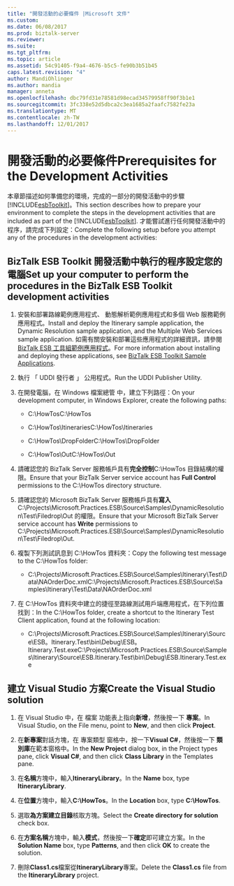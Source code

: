 ```yaml
---
title: "開發活動的必要條件 |Microsoft 文件"
ms.custom: 
ms.date: 06/08/2017
ms.prod: biztalk-server
ms.reviewer: 
ms.suite: 
ms.tgt_pltfrm: 
ms.topic: article
ms.assetid: 54c91405-f9a4-4676-b5c5-fe90b3b51b45
caps.latest.revision: "4"
author: MandiOhlinger
ms.author: mandia
manager: anneta
ms.openlocfilehash: dbc79fd31e78581d98ecad34579958ff90f3b1e1
ms.sourcegitcommit: 3fc338e52d5dbca2c3ea1685a2faafc7582fe23a
ms.translationtype: MT
ms.contentlocale: zh-TW
ms.lasthandoff: 12/01/2017
---
```

# <a name="prerequisites-for-the-development-activities"></a><span data-ttu-id="6a1ca-102">開發活動的必要條件</span><span class="sxs-lookup"><span data-stu-id="6a1ca-102">Prerequisites for the Development Activities</span></span>
<span data-ttu-id="6a1ca-103">本章節描述如何準備您的環境，完成的一部分的開發活動中的步驟[!INCLUDE[esbToolkit](../includes/esbtoolkit-md.md)]。</span><span class="sxs-lookup"><span data-stu-id="6a1ca-103">This section describes how to prepare your environment to complete the steps in the development activities that are included as part of the [!INCLUDE[esbToolkit](../includes/esbtoolkit-md.md)].</span></span> <span data-ttu-id="6a1ca-104">才能嘗試進行任何開發活動中的程序，請完成下列設定：</span><span class="sxs-lookup"><span data-stu-id="6a1ca-104">Complete the following setup before you attempt any of the procedures in the development activities:</span></span>  
  
## <a name="set-up-your-computer-to-perform-the-procedures-in-the-biztalk-esb-toolkit-development-activities"></a><span data-ttu-id="6a1ca-105">BizTalk ESB Toolkit 開發活動中執行的程序設定您的電腦</span><span class="sxs-lookup"><span data-stu-id="6a1ca-105">Set up your computer to perform the procedures in the BizTalk ESB Toolkit development activities</span></span>  
  
1.  <span data-ttu-id="6a1ca-106">安裝和部署路線範例應用程式、 動態解析範例應用程式和多個 Web 服務範例應用程式。</span><span class="sxs-lookup"><span data-stu-id="6a1ca-106">Install and deploy the Itinerary sample application, the Dynamic Resolution sample application, and the Multiple Web Services sample application.</span></span> <span data-ttu-id="6a1ca-107">如需有關安裝和部署這些應用程式的詳細資訊，請參閱[BizTalk ESB 工具組範例應用程式](../esb-toolkit/biztalk-esb-toolkit-sample-applications.md)。</span><span class="sxs-lookup"><span data-stu-id="6a1ca-107">For more information about installing and deploying these applications, see [BizTalk ESB Toolkit Sample Applications](../esb-toolkit/biztalk-esb-toolkit-sample-applications.md).</span></span>  
  
2.  <span data-ttu-id="6a1ca-108">執行 「 UDDI 發行者 」 公用程式。</span><span class="sxs-lookup"><span data-stu-id="6a1ca-108">Run the UDDI Publisher Utility.</span></span>  
  
3.  <span data-ttu-id="6a1ca-109">在開發電腦，在 Windows 檔案總管 中，建立下列路徑：</span><span class="sxs-lookup"><span data-stu-id="6a1ca-109">On your development computer, in Windows Explorer, create the following paths:</span></span>  
  
    -   <span data-ttu-id="6a1ca-110">C:\HowTos</span><span class="sxs-lookup"><span data-stu-id="6a1ca-110">C:\HowTos</span></span>  
  
    -   <span data-ttu-id="6a1ca-111">C:\HowTos\Itineraries</span><span class="sxs-lookup"><span data-stu-id="6a1ca-111">C:\HowTos\Itineraries</span></span>  
  
    -   <span data-ttu-id="6a1ca-112">C:\HowTos\DropFolder</span><span class="sxs-lookup"><span data-stu-id="6a1ca-112">C:\HowTos\DropFolder</span></span>  
  
    -   <span data-ttu-id="6a1ca-113">C:\HowTos\Out</span><span class="sxs-lookup"><span data-stu-id="6a1ca-113">C:\HowTos\Out</span></span>  
  
4.  <span data-ttu-id="6a1ca-114">請確認您的 BizTalk Server 服務帳戶具有**完全控制**C:\HowTos 目錄結構的權限。</span><span class="sxs-lookup"><span data-stu-id="6a1ca-114">Ensure that your BizTalk Server service account has **Full Control** permissions to the C:\HowTos directory structure.</span></span>  
  
5.  <span data-ttu-id="6a1ca-115">請確認您的 Microsoft BizTalk Server 服務帳戶具有**寫入**C:\Projects\Microsoft.Practices.ESB\Source\Samples\DynamicResolution\Test\Filedrop\Out 的權限。</span><span class="sxs-lookup"><span data-stu-id="6a1ca-115">Ensure that your Microsoft BizTalk Server service account has **Write** permissions to C:\Projects\Microsoft.Practices.ESB\Source\Samples\DynamicResolution\Test\Filedrop\Out.</span></span>  
  
6.  <span data-ttu-id="6a1ca-116">複製下列測試訊息到 C:\HowTos 資料夾：</span><span class="sxs-lookup"><span data-stu-id="6a1ca-116">Copy the following test message to the C:\HowTos folder:</span></span>  
  
    -   <span data-ttu-id="6a1ca-117">C:\Projects\Microsoft.Practices.ESB\Source\Samples\Itinerary\Test\Data\NAOrderDoc.xml</span><span class="sxs-lookup"><span data-stu-id="6a1ca-117">C:\Projects\Microsoft.Practices.ESB\Source\Samples\Itinerary\Test\Data\NAOrderDoc.xml</span></span>  
  
7.  <span data-ttu-id="6a1ca-118">在 C:\HowTos 資料夾中建立的捷徑至路線測試用戶端應用程式，在下列位置找到：</span><span class="sxs-lookup"><span data-stu-id="6a1ca-118">In the C:\HowTos folder, create a shortcut to the Itinerary Test Client application, found at the following location:</span></span>  
  
    -   <span data-ttu-id="6a1ca-119">C:\Projects\Microsoft.Practices.ESB\Source\Samples\Itinerary\Source\ESB。Itinerary.Test\bin\Debug\ESB。Itinerary.Test.exe</span><span class="sxs-lookup"><span data-stu-id="6a1ca-119">C:\Projects\Microsoft.Practices.ESB\Source\Samples\Itinerary\Source\ESB.Itinerary.Test\bin\Debug\ESB.Itinerary.Test.exe</span></span>  
  
## <a name="create-the-visual-studio-solution"></a><span data-ttu-id="6a1ca-120">建立 Visual Studio 方案</span><span class="sxs-lookup"><span data-stu-id="6a1ca-120">Create the Visual Studio solution</span></span>  
  
1.  <span data-ttu-id="6a1ca-121">在 Visual Studio 中，在 檔案 功能表上指向**新增**，然後按一下 **專案**。</span><span class="sxs-lookup"><span data-stu-id="6a1ca-121">In Visual Studio, on the File menu, point to **New**, and then click **Project**.</span></span>  
  
2.  <span data-ttu-id="6a1ca-122">在**新專案**對話方塊，在 專案類型 窗格中，按一下**Visual C#**，然後按一下 **類別庫**在範本窗格中。</span><span class="sxs-lookup"><span data-stu-id="6a1ca-122">In the **New Project** dialog box, in the Project types pane, click **Visual C#**, and then click **Class Library** in the Templates pane.</span></span>  
  
3.  <span data-ttu-id="6a1ca-123">在**名稱**方塊中，輸入**ItineraryLibrary**。</span><span class="sxs-lookup"><span data-stu-id="6a1ca-123">In the **Name** box, type **ItineraryLibrary**.</span></span>  
  
4.  <span data-ttu-id="6a1ca-124">在**位置**方塊中，輸入**C:\HowTos**。</span><span class="sxs-lookup"><span data-stu-id="6a1ca-124">In the **Location** box, type **C:\HowTos**.</span></span>  
  
5.  <span data-ttu-id="6a1ca-125">選取**為方案建立目錄**核取方塊。</span><span class="sxs-lookup"><span data-stu-id="6a1ca-125">Select the **Create directory for solution** check box.</span></span>  
  
6.  <span data-ttu-id="6a1ca-126">在**方案名稱**方塊中，輸入**模式**，然後按一下**確定**即可建立方案。</span><span class="sxs-lookup"><span data-stu-id="6a1ca-126">In the **Solution Name** box, type **Patterns**, and then click **OK** to create the solution.</span></span>  
  
7.  <span data-ttu-id="6a1ca-127">刪除**Class1.cs**檔案從**ItineraryLibrary**專案。</span><span class="sxs-lookup"><span data-stu-id="6a1ca-127">Delete the **Class1.cs** file from the **ItineraryLibrary** project.</span></span>